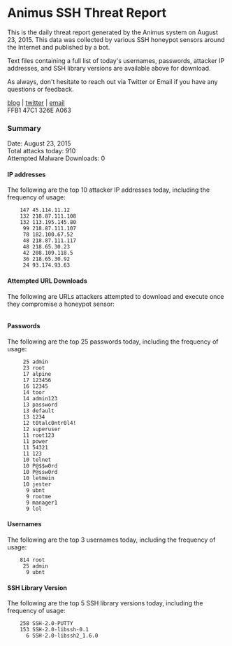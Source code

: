 # Animus SSH Threat Report

This is the daily threat report generated by the Animus system on August 23, 2015. This data was collected by various SSH honeypot sensors around the Internet and published by a bot.  

Text files containing a full list of today's usernames, passwords, attacker IP addresses, and SSH library versions are available above for download.  

As always, don't hesitate to reach out via Twitter or Email if you have any questions or feedback.  

[blog](http://morris.guru) | [twitter](https://twitter.com/andrew___morris) | [email](mailto:andrew@morris.guru)  
FFB1 47C1 326E A063  

### Summary

Date: August 23, 2015  
Total attacks today: 910  
Attempted Malware Downloads: 0 

#### IP addresses
The following are the top 10 attacker IP addresses today, including the frequency of usage:
```
    147 45.114.11.12
    132 218.87.111.108
    132 113.195.145.80
     99 218.87.111.107
     78 182.100.67.52
     48 218.87.111.117
     48 218.65.30.23
     42 208.109.118.5
     36 218.65.30.92
     24 93.174.93.63
```

#### Attempted URL Downloads
The following are URLs attackers attempted to download and execute once they compromise a honeypot sensor:
```
```

#### Passwords
The following are the top 25 passwords today, including the frequency of usage:
```
     25 admin
     23 root
     17 alpine
     17 123456
     16 12345
     14 toor
     14 admin123
     13 password
     13 default
     13 1234
     12 t0talc0ntr0l4!
     12 superuser
     11 root123
     11 power
     11 54321
     11 123
     10 telnet
     10 P@$$w0rd
     10 P@ssw0rd
     10 letmein
     10 jester
      9 ubnt
      9 rootme
      9 manager1
      9 lol
```

#### Usernames
The following are the top 3 usernames today, including the frequency of usage:
```
    814 root
     25 admin
      9 ubnt
```

#### SSH Library Version
The following are the top 5 SSH library versions today, including the frequency of usage:
```
    258 SSH-2.0-PUTTY
    153 SSH-2.0-libssh-0.1
      6 SSH-2.0-libssh2_1.6.0
```
